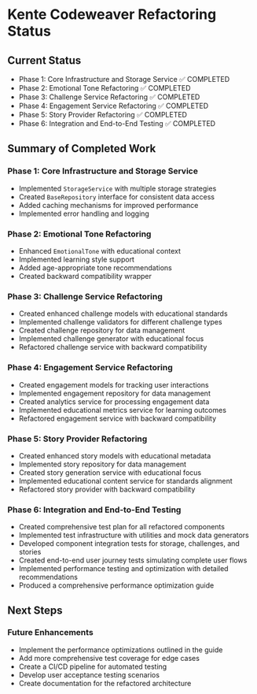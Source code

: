 # Kente Codeweaver Refactoring Status

## Current Status

- Phase 1: Core Infrastructure and Storage Service ✅ COMPLETED
- Phase 2: Emotional Tone Refactoring ✅ COMPLETED
- Phase 3: Challenge Service Refactoring ✅ COMPLETED
- Phase 4: Engagement Service Refactoring ✅ COMPLETED
- Phase 5: Story Provider Refactoring ✅ COMPLETED
- Phase 6: Integration and End-to-End Testing ✅ COMPLETED

## Summary of Completed Work

### Phase 1: Core Infrastructure and Storage Service
- Implemented `StorageService` with multiple storage strategies
- Created `BaseRepository` interface for consistent data access
- Added caching mechanisms for improved performance
- Implemented error handling and logging

### Phase 2: Emotional Tone Refactoring
- Enhanced `EmotionalTone` with educational context
- Implemented learning style support
- Added age-appropriate tone recommendations
- Created backward compatibility wrapper

### Phase 3: Challenge Service Refactoring
- Created enhanced challenge models with educational standards
- Implemented challenge validators for different challenge types
- Created challenge repository for data management
- Implemented challenge generator with educational focus
- Refactored challenge service with backward compatibility

### Phase 4: Engagement Service Refactoring
- Created engagement models for tracking user interactions
- Implemented engagement repository for data management
- Created analytics service for processing engagement data
- Implemented educational metrics service for learning outcomes
- Refactored engagement service with backward compatibility

### Phase 5: Story Provider Refactoring
- Created enhanced story models with educational metadata
- Implemented story repository for data management
- Created story generation service with educational focus
- Implemented educational content service for standards alignment
- Refactored story provider with backward compatibility

### Phase 6: Integration and End-to-End Testing
- Created comprehensive test plan for all refactored components
- Implemented test infrastructure with utilities and mock data generators
- Developed component integration tests for storage, challenges, and stories
- Created end-to-end user journey tests simulating complete user flows
- Implemented performance testing and optimization with detailed recommendations
- Produced a comprehensive performance optimization guide

## Next Steps

### Future Enhancements
- Implement the performance optimizations outlined in the guide
- Add more comprehensive test coverage for edge cases
- Create a CI/CD pipeline for automated testing
- Develop user acceptance testing scenarios
- Create documentation for the refactored architecture
